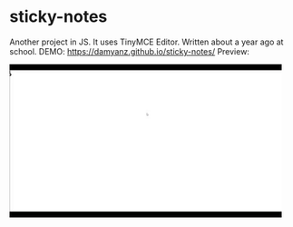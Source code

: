 # sticky-notes
Another project in JS. It uses TinyMCE Editor. Written about a year ago at school.
DEMO: https://damyanz.github.io/sticky-notes/
Preview:

![](preview.gif)

